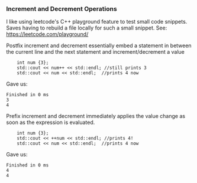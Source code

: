 ### Increment and Decrement Operations

I like using leetcode's C++ playground feature to test small code snippets. Saves having to rebuild a file locally for such a small snippet. See: https://leetcode.com/playground/

Postfix increment and decrement essentially embed a statement in between the current line and the next statement and increment/decrement a value

```
    int num {3};
    std::cout << num++ << std::endl; //still prints 3
    std::cout << num << std::endl;  //prints 4 now

```

Gave us:

```
Finished in 0 ms
3
4
```

Prefix increment and decrement immediately applies the value change as soon as the expression is evaluated. 

```
    int num {3};
    std::cout << ++num << std::endl; //prints 4!
    std::cout << num << std::endl;  //prints 4 now

```

Gave us:

```
Finished in 0 ms
4
4
```